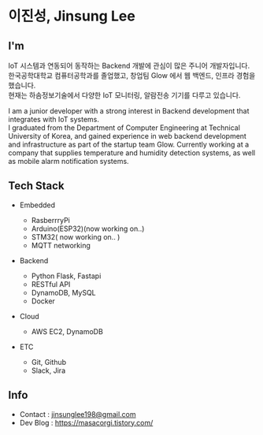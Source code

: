 <!--
**masacorgi/masacorgi** is a ✨ _special_ ✨ repository because its `README.md` (this file) appears on your GitHub profile.

Here are some ideas to get you started:

- 🔭 I’m currently working on ...
- 🌱 I’m currently learning ...
- 👯 I’m looking to collaborate on ...
- 🤔 I’m looking for help with ...
- 💬 Ask me about ...
- 📫 How to reach me: ...
- 😄 Pronouns: ...
- ⚡ Fun fact: ...
-->

# 이진성, Jinsung Lee

## I'm
IoT 시스템과 연동되어 동작하는 Backend 개발에 관심이 많은 주니어 개발자입니다.   
한국공학대학교 컴퓨터공학과를 졸업했고, 창업팀 Glow 에서 웹 백엔드, 인프라 경험을 했습니다.   
현재는 하솜정보기술에서 다양한 IoT 모니터링, 알람전송 기기를 다루고 있습니다.

I am a junior developer with a strong interest in Backend development that integrates with IoT systems.   
I graduated from the Department of Computer Engineering at Technical University of Korea, and gained experience in web backend development and infrastructure as part of the startup team Glow.
Currently working at a company that supplies temperature and humidity detection systems, as well as mobile alarm notification systems.




## Tech Stack
* Embedded
  * RasberrryPi
  * Arduino(ESP32)(now working on..)
  * STM32( now working on.. )
  * MQTT networking

* Backend
  * Python Flask, Fastapi
  * RESTful API
  * DynamoDB, MySQL
  * Docker
 
* Cloud
  * AWS EC2, DynamoDB
 
* ETC
  * Git, Github
  * Slack, Jira
 
## Info
* Contact : jinsunglee198@gmail.com
* Dev Blog : https://masacorgi.tistory.com/

<!-- linkedin backend introduce ENG ver.
I'm a developer who values requirements analysis.
After graduating from Tech University of Korea, I learned backend development with the startup team Glow, using various Python frameworks. I enjoy working with AWS cloud platforms and have a deep understanding of NoSQL.

Key Strengths: Rapid integration, requirement identification, communication skills.

As a junior developer now, I believe most issues arise from unfamiliar technology and adapting to new project structures quickly. Recognizing and organizing requirements is crucial for problem-solving. Effective communication is essential, and I enjoy collaborative discussions with senior and peer team members.



Technical Stack
Back-End Framework: fastapi, Flask

Learned Flask and fastapi for their rapid production and verification advantages, developed RESTful APIs.

Database: DynamoDB, MySQL

Used DynamoDB for flexible scalability and cost advantages in startup projects. Proficient in PK, SK settings, single-table design, and inverted index usage.

Deployment: 

- AWS EC2: Experienced in initial instance setup and maintenance using CLI and console.

- Docker, GitHub CI/CD: Established CI/CD using GitHub Actions and Docker for continuous deployment and testing, considering development and production environment separation.

Tools & Collaborations:

- Git, GitHub: Used for team collaboration, with set rules for PR, commits, and code reviews. Experienced with commit message rules using Gitmoji.

- Jira, Slack: Managed project schedules with weekly sprints using Jira, integrated with GitHub for seamless task management. Used Slack for communication, integrating AWS and GitHub notifications.



Experience
SNS Marketing Platform 'Glow' (2023.10 - Present)

Python, FastAPI, Flask, DynamoDB, AWS EC2, Lambda

Team: 2 BE, 2 FE

Service: https://www.glowcorp.io/

Platform for promoting SNS accounts using missions and prizes.

Responsibilities:

- Implemented backend server logging

- Developed various CRUD APIs

- Modified DB connection code during Flask to FastAPI migration

Project Highlights:

- Developed for actual service operation

- Migrated from Flask to FastAPI for cleaner code

- Introduced active code review culture for knowledge sharing and code quality improvement

- Used Slack for communication, meetings, and error checking



Education
Tech University of Korea 한국공학대학교 (2017.03 - 2024.02)

Bachelor's in Computer Engineering

Received academic scholarship



Language Proficiency
TOEIC: 950 (Acquired in September 2023)
Elementary school English summer camp in the United States
-->
